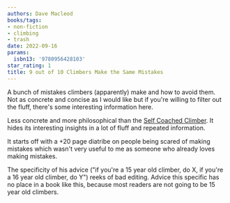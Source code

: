 ```yaml
---
authors: Dave Macleod
books/tags:
- non-fiction
- climbing
- trash
date: 2022-09-16
params:
  isbn13: '9780956428103'
star_rating: 1
title: 9 out of 10 Climbers Make the Same Mistakes
---
```


A bunch of mistakes climbers (apparently) make and how to avoid them. Not as
concrete and concise as I would like but if you're willing to filter out the
fluff, there's some interesting information here.

<!--more-->

Less concrete and more philosophical than the
[Self Coached Climber](/books/2022-09-15). It hides its interesting insights in
a lot of fluff and repeated information.

It starts off with a +20 page diatribe on people being scared of making mistakes
which wasn't very useful to me as someone who already loves making mistakes.

The specificity of his advice ("if you're a 15 year old climber, do X, if you're
a 16 year old climber, do Y") reeks of bad editing. Advice this specific has no
place in a book like this, because most readers are not going to be 15 year old
climbers.